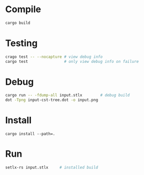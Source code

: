 # Compile

```bash
cargo build
```

# Testing

```bash
crago test -- --nocapture # view debug info
cargo test                # only view debug info on failure
```

# Debug

```bash
cargo run -- -fdump-all input.stlx        # debug build
dot -Tpng input-cst-tree.dot -o input.png
```

# Install

```
cargo install --path=.
```

# Run

```bash
setlx-rs input.stlx     # installed build
```
